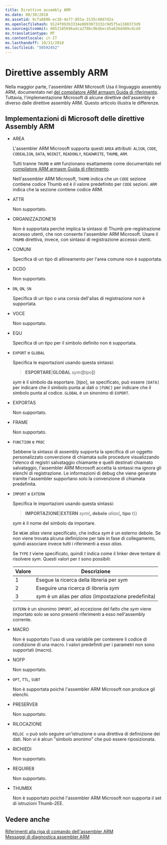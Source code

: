 ```yaml
---
title: Direttive assembly ARM
ms.date: 08/30/2018
ms.assetid: 9cfa8896-ec10-4e77-855a-3135c40d7d2a
ms.openlocfilehash: 9124f893b3334e0893073332c9d5f5a1388373d9
ms.sourcegitcommit: 6052185696adca270bc9bdbec45a626dd89cdcdd
ms.translationtype: MT
ms.contentlocale: it-IT
ms.lasthandoff: 10/31/2018
ms.locfileid: "50592452"
---
```

# <a name="arm-assembler-directives"></a>Direttive assembly ARM

Nella maggior parte, l'assembler ARM Microsoft Usa il linguaggio assembly ARM, documentato nel [del compilatore ARM armasm Guida di riferimento](http://infocenter.arm.com/help/topic/com.arm.doc.dui0802b/index.html). Tuttavia, l'implementazione Microsoft di alcune direttive dell'assembly è diverso dalle direttive assembly ARM. Questo articolo illustra le differenze.

## <a name="microsoft-implementations-of-arm-assembly-directives"></a>Implementazioni di Microsoft delle direttive Assembly ARM

- AREA

   L'assembler ARM Microsoft supporta questi `AREA` attributi: `ALIGN`, `CODE`, `CODEALIGN`, `DATA`, `NOINIT`, `READONLY`, `READWRITE`, `THUMB`, `ARM`.

   Tutti tranne `THUMB` e `ARM` funzionano esattamente come documentato nel [compilatore ARM armasm Guida di riferimento](http://infocenter.arm.com/help/topic/com.arm.doc.dui0802b/index.html).

   Nell'assembler ARM Microsoft, `THUMB` indica che un `CODE` sezione contiene codice Thumb ed è il valore predefinito per `CODE` sezioni.  `ARM` indica che la sezione contiene codice ARM.

- ATTR

   Non supportato.

- ORGANIZZAZIONE16

   Non è supportata perché implica la sintassi di Thumb pre-registrazione accesso utenti, che non consente l'assembler ARM Microsoft.  Usare il `THUMB` direttiva, invece, con sintassi di registrazione accesso utenti.

- COMUNI

   Specifica di un tipo di allineamento per l'area comune non è supportata.

- DCDO

   Non supportato.

- `DN`, `QN`, `SN`

   Specifica di un tipo o una corsia dell'alias di registrazione non è supportata.

- VOCE

   Non supportato.

- EQU

   Specifica di un tipo per il simbolo definito non è supportata.

- `EXPORT` e `GLOBAL`

   Specifica le esportazioni usando questa sintassi:

   > **ESPORTARE**|**GLOBAL** <em>sym</em>{**[**<em>tipo</em>**]**}

   *sym* è il simbolo da esportare.  [*tipo*], se specificato, può essere `[DATA]` per indicare che il simbolo punta ai dati o `[FUNC]` per indicare che il simbolo punta al codice. `GLOBAL` è un sinonimo di `EXPORT`.

- EXPORTAS

   Non supportato.

- FRAME

   Non supportato.

- `FUNCTION` e `PROC`

   Sebbene la sintassi di assembly supporta la specifica di un oggetto personalizzato convenzione di chiamata sulle procedure visualizzando l'elenco di registri salvataggio chiamante e quelli destinati chiamato salvataggio, l'assembler ARM Microsoft accetta la sintassi ma ignora gli elenchi di registrazione.  Le informazioni di debug che viene generate tramite l'assembler supportano solo la convenzione di chiamata predefinita.

- `IMPORT` e `EXTERN`

   Specifica le importazioni usando questa sintassi:

   > **IMPORTAZIONE**|**EXTERN** *sym*{**, debole** *alias*{**, tipo** *t*}}

   *sym* è il nome del simbolo da importare.

   Se `WEAK` *alias* viene specificato, che indica *sym* è un esterno debole. Se non viene trovata alcuna definizione per tale in fase di collegamento, quindi associare invece tutti i riferimenti a esso *alias*.

   Se `TYPE` *t* viene specificato, quindi *t* indica come il linker deve tentare di risolvere *sym*.  Questi valori per *t* sono possibili:

   |Valore|Descrizione|
   |-|-|
   |1|Esegue la ricerca della libreria per *sym*|
   |2|Eseguire una ricerca di libreria *sym*|
   |3|*sym* è un alias per *alias* (impostazione predefinita)|

   `EXTERN` è un sinonimo `IMPORT`, ad eccezione del fatto che *sym* viene importato solo se sono presenti riferimenti a esso nell'assembly corrente.

- MACRO

   Non è supportato l'uso di una variabile per contenere il codice di condizione di una macro. I valori predefiniti per i parametri non sono supportati (macro).

- NOFP

   Non supportato.

- `OPT`, `TTL`, `SUBT`

   Non è supportata poiché l'assembler ARM Microsoft non produce gli elenchi.

- PRESERVE8

   Non supportato.

- RILOCAZIONE

   `RELOC n` può solo seguire un'istruzione o una direttiva di definizione dei dati. Non vi è alcun "simbolo anonimo" che può essere riposizionata.

- RICHIEDI

   Non supportato.

- REQUIRE8

   Non supportato.

- THUMBX

   Non è supportato poiché l'assembler ARM Microsoft non supporta il set di istruzioni Thumb-2EE.

## <a name="see-also"></a>Vedere anche

[Riferimenti alla riga di comando dell'assembler ARM](../../assembler/arm/arm-assembler-command-line-reference.md)<br/>
[Messaggi di diagnostica assembler ARM](../../assembler/arm/arm-assembler-diagnostic-messages.md)<br/>
